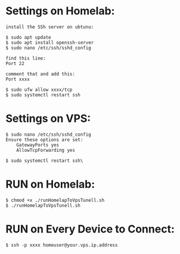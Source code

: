 # Settings on Homelab:
  
    install the SSh server on ubtunu:

    $ sudo apt update
    $ sudo apt install openssh-server
    $ sudo nano /etc/ssh/sshd_config

    find this line:
    Port 22

    comment that and add this:
    Port xxxx

    $ sudo ufw allow xxxx/tcp
    $ sudo systemctl restart ssh

# Settings on VPS:

    $ sudo nano /etc/ssh/sshd_config
    Ensure these options are set:
        GatewayPorts yes
        AllowTcpForwarding yes

    $ sudo systemctl restart ssh\
    
# RUN on Homelab:
    $ chmod +x ./runHomelapToVpsTunell.sh
    $ ./runHomelapToVpsTunell.sh
    
# RUN on Every Device to Connect:
    $ ssh -p xxxx homeuser@your.vps.ip.address

